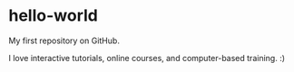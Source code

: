 # hello-world
My first repository on GitHub.

I love interactive tutorials, online courses, and computer-based training. :)

